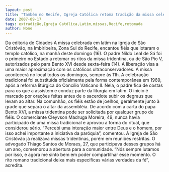 ```yaml
---
layout: post
title: "Também no Recife, Igreja Católica retoma tradição da missa celebrada em latim"
date: 2007-09-17
tags: extradição,Igreja Católica,Latim,missas,Recife,retomada
author: None
---
```

Da editoria de Cidades
A missa celebrada em latim na Igreja de S&atilde;o Crist&oacute;v&atilde;o, na Imbiribeira, Zona Sul do Recife, encantou fi&eacute;is que lotaram o templo cat&oacute;lico, na manh&atilde; deste domingo (16). 
O padre Nildo Leal de S&aacute; foi o primeiro no Estado a retomar os ritos da missa tridentina, ou de S&atilde;o Pio V, autorizados pelo para Bento XVI desde sexta-feira (14). 
A libera&ccedil;&atilde;o visa a uma maior aproxima&ccedil;&atilde;o com os cat&oacute;licos ultraconservadores. A missa acontecer&aacute; no local todos os domingos, sempre &agrave;s 11h. 
A celebra&ccedil;&atilde;o tradicional foi substitu&iacute;da oficialmente pela forma contempor&acirc;nea em 1969, ap&oacute;s a reforma lit&uacute;rgica do Conc&iacute;lio Vaticano II. Nela, o padre fica de costas para os que a assistem e conduz parte da liturgia em latim. 
O in&iacute;cio &eacute; marcado por ora&ccedil;&otilde;es feitas antes de o sacerdote subir os degraus que levam ao altar. Na comunh&atilde;o, os fi&eacute;is est&atilde;o de joelhos, geralmente junto &agrave; grade que separa o altar da assembl&eacute;ia. 
De acordo com a carta do papa Bento XVI, a missa tridentina pode ser solicitada por qualquer grupo de fi&eacute;is. O comerciante Cleyvson Madruga Moreira, 49, nunca havia participado de uma missa tradicional e aprovou a forma do ritual, que considerou s&eacute;rio. &ldquo;Percebi uma intera&ccedil;&atilde;o maior entre Deus e o homem, por isso achei importante a iniciativa da par&oacute;quia&rdquo;, comentou. 
A Igreja de S&atilde;o Crist&oacute;v&atilde;o j&aacute; realizava missas tridentinas, por&eacute;m em reuni&otilde;es restritas. O advogado Thiago Santos de Moraes, 27, que participava desses grupos h&aacute; um ano, comemorou a abertura para a comunidade. 
&ldquo;N&oacute;s sempre lutamos por isso, e agora me sinto bem em poder compartilhar esse momento. O rito romano tradicional deixa mais espec&iacute;ficas v&aacute;rias verdades da f&eacute;&rdquo;, acredita.  
